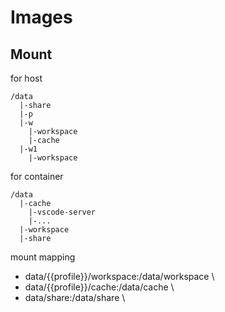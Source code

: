 # Images

## Mount

for host

```
/data
  |-share
  |-p
  |-w
    |-workspace
    |-cache
  |-w1
    |-workspace

```

for container

```
/data
  |-cache
    |-vscode-server
    |-...
  |-workspace
  |-share
```

mount mapping

- data/{{profile}}/workspace:/data/workspace \
- data/{{profile}}/cache:/data/cache \
- data/share:/data/share \

